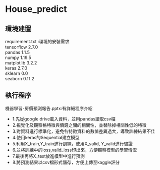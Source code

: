 # House_predict

環境建置
----
requirement.txt :環境的安裝需求 \
tensorflow                    2.7.0\
pandas                        1.1.5 \
numpy                         1.19.5 \
matplotlib                    3.2.2 \
keras                         2.7.0 \
sklearn                       0.0 \
seaborn                       0.11.2 
## 執行程序

機器學習-房價預測報告.pptx:有詳細程序介紹
* 1.先從google drive載入資料，並用pandas讀取csv檔
* 2.視覺化及觀察格特徵與價錢之間的相關性，並替除掉相關性低的特徵
* 3.對資料進行標準化，避免各特徵資料的數值差異過大，導致訓練結果不佳
* 4.使用keras的Sequential建立模型
* 5.利用X_train,Y_train進行訓練，使用X_valid, Y_valid進行驗證
* 6.並將訓練中的loss,valid_loss印出來，方便觀察模型的學習情況
* 7.最後再將X_test放進模型中進行預測
* 8.將預測結果以csv檔形式儲存，方便上傳至kaggle評分
